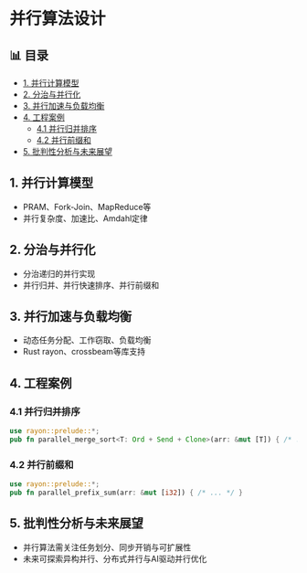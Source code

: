﻿# 并行算法设计


## 📊 目录

- [1. 并行计算模型](#1-并行计算模型)
- [2. 分治与并行化](#2-分治与并行化)
- [3. 并行加速与负载均衡](#3-并行加速与负载均衡)
- [4. 工程案例](#4-工程案例)
  - [4.1 并行归并排序](#41-并行归并排序)
  - [4.2 并行前缀和](#42-并行前缀和)
- [5. 批判性分析与未来展望](#5-批判性分析与未来展望)


## 1. 并行计算模型

- PRAM、Fork-Join、MapReduce等
- 并行复杂度、加速比、Amdahl定律

## 2. 分治与并行化

- 分治递归的并行实现
- 并行归并、并行快速排序、并行前缀和

## 3. 并行加速与负载均衡

- 动态任务分配、工作窃取、负载均衡
- Rust rayon、crossbeam等库支持

## 4. 工程案例

### 4.1 并行归并排序

```rust
use rayon::prelude::*;
pub fn parallel_merge_sort<T: Ord + Send + Clone>(arr: &mut [T]) { /* ... */ }
```

### 4.2 并行前缀和

```rust
use rayon::prelude::*;
pub fn parallel_prefix_sum(arr: &mut [i32]) { /* ... */ }
```

## 5. 批判性分析与未来展望

- 并行算法需关注任务划分、同步开销与可扩展性
- 未来可探索异构并行、分布式并行与AI驱动并行优化
